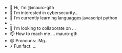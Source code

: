- 👋 Hi, I’m @mauro-gith
- 👀 I’m interested in cybersecurity...
- 🌱 I’m currently learning languagges javascript python
- ...
- 💞️ I’m looking to collaborate on ...
- 📫 How to reach me ... mauro-gth
- 😄 Pronouns: .Mg..
- ⚡ Fun fact: ...

<!---
mauro-gith/mauro-gith is a ✨ special ✨ repository because its `README.md` (this file) appears on your GitHub profile.
You can click the Preview link to take a look at your changes.
--->
